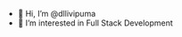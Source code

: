 - 👋 Hi, I’m @dllivipuma
- 👀 I’m interested in Full Stack Development


<!---
dllivipuma/dllivipuma is a ✨ special ✨ repository because its `README.md` (this file) appears on your GitHub profile.
You can click the Preview link to take a look at your changes.
--->
